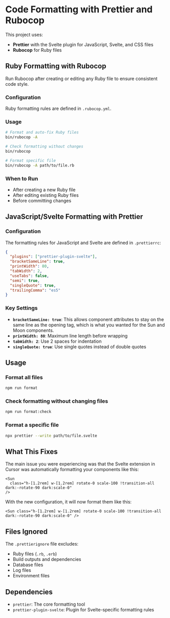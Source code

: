 # Code Formatting with Prettier and Rubocop

This project uses:
- **Prettier** with the Svelte plugin for JavaScript, Svelte, and CSS files
- **Rubocop** for Ruby files

## Ruby Formatting with Rubocop

Run Rubocop after creating or editing any Ruby file to ensure consistent code style.

### Configuration

Ruby formatting rules are defined in `.rubocop.yml`. 

### Usage

```bash
# Format and auto-fix Ruby files
bin/rubocop -A

# Check formatting without changes
bin/rubocop

# Format specific file
bin/rubocop -A path/to/file.rb
```

### When to Run

- After creating a new Ruby file
- After editing existing Ruby files
- Before committing changes

## JavaScript/Svelte Formatting with Prettier

### Configuration

The formatting rules for JavaScript and Svelte are defined in `.prettierrc`:

```json
{
  "plugins": ["prettier-plugin-svelte"],
  "bracketSameLine": true,
  "printWidth": 80,
  "tabWidth": 2,
  "useTabs": false,
  "semi": true,
  "singleQuote": true,
  "trailingComma": "es5"
}
```

### Key Settings

- **`bracketSameLine: true`**: This allows component attributes to stay on the same line as the opening tag, which is what you wanted for the Sun and Moon components.
- **`printWidth: 80`**: Maximum line length before wrapping
- **`tabWidth: 2`**: Use 2 spaces for indentation
- **`singleQuote: true`**: Use single quotes instead of double quotes

## Usage

### Format all files
```bash
npm run format
```

### Check formatting without changing files
```bash
npm run format:check
```

### Format a specific file
```bash
npx prettier --write path/to/file.svelte
```

## What This Fixes

The main issue you were experiencing was that the Svelte extension in Cursor was automatically formatting your components like this:

```svelte
<Sun
  class="h-[1.2rem] w-[1.2rem] rotate-0 scale-100 !transition-all dark:-rotate-90 dark:scale-0"
/>
```

With the new configuration, it will now format them like this:

```svelte
<Sun class="h-[1.2rem] w-[1.2rem] rotate-0 scale-100 !transition-all dark:-rotate-90 dark:scale-0" />
```

## Files Ignored

The `.prettierignore` file excludes:
- Ruby files (`.rb`, `.erb`)
- Build outputs and dependencies
- Database files
- Log files
- Environment files

## Dependencies

- `prettier`: The core formatting tool
- `prettier-plugin-svelte`: Plugin for Svelte-specific formatting rules
